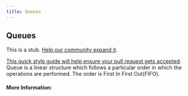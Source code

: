 ```yaml
---
title: Queues
---
```


## Queues

This is a stub. [Help our community expand it](https://github.com/freeCodeCamp/guide-articles/tree/master/articles/Computer-Science/Data-Structures/Queues/index.md).

[This quick style guide will help ensure your pull request gets accepted](https://github.com/freeCodeCamp/guide-articles/blob/master/README.md).
Queue is a linear structure which follows a particular order in which the operations are performed. The order is First In First Out(FIFO).

#### More Information:
<!-- Please add any articles you think might be helpful to read before writing the article -->


